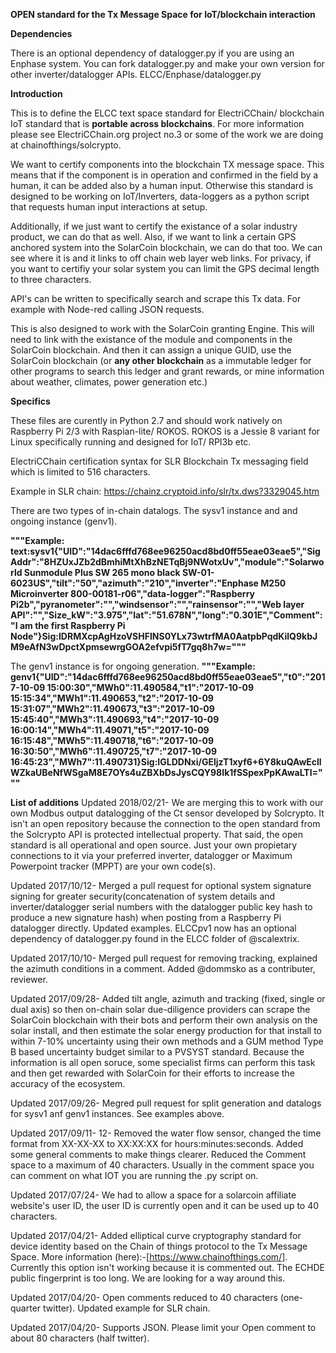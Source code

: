**OPEN standard for the Tx Message Space for IoT/blockchain interaction** 

**Dependencies**

There is an optional dependency of datalogger.py if you are using an Enphase system.
You can fork datalogger.py and make your own version for other inverter/datalogger APIs.
ELCC/Enphase/datalogger.py

**Introduction**

This is to define the ELCC text space standard for ElectriCChain/ blockchain IoT standard that is **portable across blockchains**. For more information please see ElectriCChain.org project no.3 or some of the work we are doing at chainofthings/solcrypto.

We want to certify components into the blockchain TX message space. This means that if the component is in operation and confirmed in the field by a human, it can be added also by a human input. Otherwise this standard is designed to be working on IoT/Inverters, data-loggers as a python script that requests human input interactions at setup.

Additionally, if we just want to certify the existance of a solar industry product, we can do that as well. 
Also, if we want to link a certain GPS anchored system into the SolarCoin blockchain, we can do that too. We can see where it is and it links to off chain web layer web links. For privacy, if you want to certifiy your solar system you can limit the GPS decimal length to three characters.

API's can be written to specifically search and scrape this Tx data. For example with Node-red calling JSON requests.

This is also designed to work with the SolarCoin granting Engine. This will need to link with the existance of the module and components in the SolarCoin blockchain. And then it can assign a unique GUID, use the SolarCoin blockchain (or **any other blockchain** as a immutable ledger for other programs to search this ledger and grant rewards, or mine information about weather, climates, power generation etc.)

**Specifics**

These files are curently in Python 2.7 and should work natively on Raspberry Pi 2/3 with Raspian-lite/ ROKOS.
ROKOS is a Jessie 8 variant for Linux specifically running and designed for IoT/ RPI3b etc.

ElectriCChain certification syntax for SLR Blockchain Tx messaging field which is limited to 516 characters.

Example in SLR chain: https://chainz.cryptoid.info/slr/tx.dws?3329045.htm

There are two types of in-chain datalogs. The sysv1 instance and and ongoing instance (genv1).

**"""Example: text:sysv1{"UID":"14dac6fffd768ee96250acd8bd0ff55eae03eae5","SigAddr":"8HZUxJZb2dBmhiMtXhBzNETqBj9NWotxUv","module":"Solarworld Sunmodule Plus SW 265 mono black SW-01-6023US","tilt":"50","azimuth":"210","inverter":"Enphase M250 Microinverter 800-00181-r06","data-logger":"Raspberry Pi2b","pyranometer":"","windsensor":"","rainsensor":"","Web layer API":"","Size_kW":"3.975","lat":"51.678N","long":"0.301E","Comment":"I am the first Raspberry Pi Node"}Sig:IDRMXcpAgHzoVSHFINS0YLx73wtrfMA0AatpbPqdKilQ9kbJM9eAfN3wDpctXpmsewrgGOA2efvpi5fT7gq8h7w="""**

The genv1 instance is for ongoing generation.
**"""Example: genv1{"UID":"14dac6fffd768ee96250acd8bd0ff55eae03eae5","t0":"2017-10-09 15:00:30","MWh0":11.490584,"t1":"2017-10-09 15:15:34","MWh1":11.490653,"t2":"2017-10-09 15:31:07","MWh2":11.490673,"t3":"2017-10-09 15:45:40","MWh3":11.490693,"t4":"2017-10-09 16:00:14","MWh4":11.49071,"t5":"2017-10-09 16:15:48","MWh5":11.490718,"t6":"2017-10-09 16:30:50","MWh6":11.490725,"t7":"2017-10-09 16:45:23","MWh7":11.490731}Sig:IGLDDNxi/GEljzT1xyf6+6Y8kuQAwEcllWZkaUBeNfWSgaM8E7OYs4uZBXbDsJysCQY98Ik1fSSpexPpKAwaLTI="""**

**List of additions**
Updated 2018/02/21- We are merging this to work with our own Modbus output datalogging of the Ct sensor developed by Solcrypto. It isn't an open repository because the connection to the open standard from the Solcrypto API is protected intellectual property.
That said, the open standard is all operational and open source. Just your own propietary connections to it via your preferred inverter, datalogger or Maximum Powerpoint tracker (MPPT) are your own code(s).

Updated 2017/10/12- Merged a pull request for optional system signature signing for greater security(concatenation of system details and inverter/datalogger serial numbers with the datalogger public key hash to produce a new signature hash) when posting from a Raspberry Pi datalogger directly. Updated examples. ELCCpv1 now has an optional dependency of datalogger.py found in the ELCC folder of @scalextrix.

Updated 2017/10/10- Merged pull request for removing tracking, explained the azimuth conditions in a comment. Added @dommsko as a contributer, reviewer.

Updated 2017/09/28- Added tilt angle, azimuth and tracking (fixed, single or dual axis) so then on-chain solar due-diligence providers can scrape the SolarCoin blockchain with their bots and perform their own analysis on the solar install, and then estimate the solar energy production for that install to within 7-10% uncertainty using their own methods and a GUM method Type B based uncertainty budget similar to a PVSYST standard. Because the information is all open soruce, some specialist firms can perform this task and then get rewarded with SolarCoin for their efforts to increase the accuracy of the ecosystem.

Updated 2017/09/26- Megred pull request for split generation and datalogs for sysv1 anf genv1 instances. See examples above.

Updated 2017/09/11- 12- Removed the water flow sensor, changed the time format from XX-XX-XX to XX:XX:XX for hours:minutes:seconds. Added some general comments to make things clearer. Reduced the Comment space to a maximum of 40 characters. Usually in the comment space you can comment on what IOT you are running the .py script on.

Updated 2017/07/24- We had to allow a space for a solarcoin affiliate website's user ID, the user ID is currently open and it can be used up to 40 characters.

Updated 2017/04/21- Added elliptical curve cryptography standard for device identity based on the Chain of things protocol to the Tx Message Space. More information (here):-[https://www.chainofthings.com/]. Currently this option isn't working because it is commented out. The ECHDE public fingerprint is too long. We are looking for a way around this.

Updated 2017/04/20- Open comments reduced to 40 characters (one-quarter twitter). Updated example for SLR chain.

Updated 2017/04/20- Supports JSON. Please limit your Open comment to about 80 characters (half twitter).
